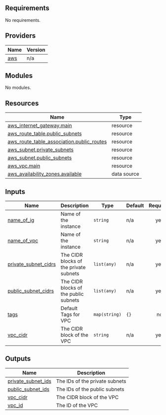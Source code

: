 <!-- BEGIN_TF_DOCS -->
## Requirements

No requirements.

## Providers

| Name | Version |
|------|---------|
| <a name="provider_aws"></a> [aws](#provider\_aws) | n/a |

## Modules

No modules.

## Resources

| Name | Type |
|------|------|
| [aws_internet_gateway.main](https://registry.terraform.io/providers/hashicorp/aws/latest/docs/resources/internet_gateway) | resource |
| [aws_route_table.public_subnets](https://registry.terraform.io/providers/hashicorp/aws/latest/docs/resources/route_table) | resource |
| [aws_route_table_association.public_routes](https://registry.terraform.io/providers/hashicorp/aws/latest/docs/resources/route_table_association) | resource |
| [aws_subnet.private_subnets](https://registry.terraform.io/providers/hashicorp/aws/latest/docs/resources/subnet) | resource |
| [aws_subnet.public_subnets](https://registry.terraform.io/providers/hashicorp/aws/latest/docs/resources/subnet) | resource |
| [aws_vpc.main](https://registry.terraform.io/providers/hashicorp/aws/latest/docs/resources/vpc) | resource |
| [aws_availability_zones.available](https://registry.terraform.io/providers/hashicorp/aws/latest/docs/data-sources/availability_zones) | data source |

## Inputs

| Name | Description | Type | Default | Required |
|------|-------------|------|---------|:--------:|
| <a name="input_name_of_ig"></a> [name\_of\_ig](#input\_name\_of\_ig) | Name of the instance | `string` | n/a | yes |
| <a name="input_name_of_vpc"></a> [name\_of\_vpc](#input\_name\_of\_vpc) | Name of the instance | `string` | n/a | yes |
| <a name="input_private_subnet_cidrs"></a> [private\_subnet\_cidrs](#input\_private\_subnet\_cidrs) | The CIDR blocks of the private subnets | `list(any)` | n/a | yes |
| <a name="input_public_subnet_cidrs"></a> [public\_subnet\_cidrs](#input\_public\_subnet\_cidrs) | The CIDR blocks of the public subnets | `list(any)` | n/a | yes |
| <a name="input_tags"></a> [tags](#input\_tags) | Default Tags for VPC | `map(string)` | `{}` | no |
| <a name="input_vpc_cidr"></a> [vpc\_cidr](#input\_vpc\_cidr) | The CIDR block of the VPC | `string` | n/a | yes |

## Outputs

| Name | Description |
|------|-------------|
| <a name="output_private_subnet_ids"></a> [private\_subnet\_ids](#output\_private\_subnet\_ids) | The IDs of the private subnets |
| <a name="output_public_subnet_ids"></a> [public\_subnet\_ids](#output\_public\_subnet\_ids) | The IDs of the public subnets |
| <a name="output_vpc_cidr"></a> [vpc\_cidr](#output\_vpc\_cidr) | The CIDR block of the VPC |
| <a name="output_vpc_id"></a> [vpc\_id](#output\_vpc\_id) | The ID of the VPC |
<!-- END_TF_DOCS -->